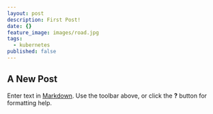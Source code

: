 ```yaml
---
layout: post
description: First Post!
date: {}
feature_image: images/road.jpg
tags:
  - kubernetes
published: false
---
```

## A New Post

Enter text in [Markdown](http://daringfireball.net/projects/markdown/). Use the toolbar above, or click the **?** button for formatting help.
